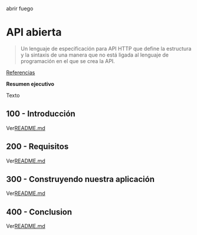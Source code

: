 abrir fuego

# API abierta

> Un lenguaje de especificación para API HTTP que define la estructura y la sintaxis de una manera que no está ligada al lenguaje de programación en el que se crea la API.

[Referencias](./REFERENCES.md)

**Resumen ejecutivo**

Texto

## 100 - Introducción

Ver[README.md](./100/README.md)

## 200 - Requisitos

Ver[README.md](./200/README.md)

## 300 - Construyendo nuestra aplicación

Ver[README.md](./300/README.md)

## 400 - Conclusion

Ver[README.md](./400/README.md)
